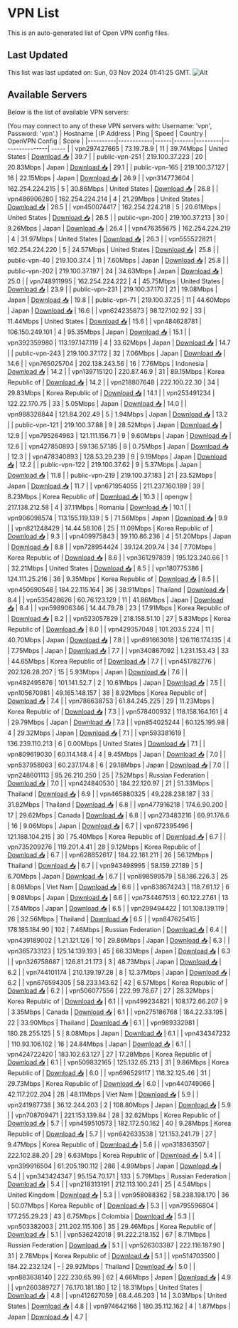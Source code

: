 # VPN List

This is an auto-generated list of Open VPN config files.

## Last Updated

This list was last updated on: Sun, 03 Nov 2024 01:41:25 GMT.
![Alt](https://repobeats.axiom.co/api/embed/186b98318ef1479477931607c1ad7d823f12451f.svg "Repobeats analytics image")

## Available Servers

Below is the list of available VPN servers:

(You may connect to any of these VPN servers with: Username: 'vpn', Password: 'vpn'.)
| Hostname | IP Address | Ping | Speed | Country | OpenVPN Config | Score |
|----------|------------|------|-------|---------|----------------| ----- |
| vpn297427665 | 73.19.78.9 | 11 | 39.74Mbps | United States | [Download 📥](./configs/server_0_US.ovpn) | 39.7 |
| public-vpn-251 | 219.100.37.223 | 20 | 20.83Mbps | Japan | [Download 📥](./configs/server_1_JP.ovpn) | 29.1 |
| public-vpn-165 | 219.100.37.127 | 16 | 22.15Mbps | Japan | [Download 📥](./configs/server_2_JP.ovpn) | 26.9 |
| vpn314773604 | 162.254.224.215 | 5 | 30.86Mbps | United States | [Download 📥](./configs/server_3_US.ovpn) | 26.8 |
| vpn486906280 | 162.254.224.214 | 4 | 21.29Mbps | United States | [Download 📥](./configs/server_4_US.ovpn) | 26.5 |
| vpn450074417 | 162.254.224.218 | 5 | 20.61Mbps | United States | [Download 📥](./configs/server_5_US.ovpn) | 26.5 |
| public-vpn-200 | 219.100.37.213 | 30 | 9.26Mbps | Japan | [Download 📥](./configs/server_6_JP.ovpn) | 26.4 |
| vpn476355675 | 162.254.224.219 | 4 | 31.97Mbps | United States | [Download 📥](./configs/server_7_US.ovpn) | 26.3 |
| vpn555522821 | 162.254.224.220 | 5 | 24.57Mbps | United States | [Download 📥](./configs/server_8_US.ovpn) | 25.8 |
| public-vpn-40 | 219.100.37.4 | 11 | 7.60Mbps | Japan | [Download 📥](./configs/server_9_JP.ovpn) | 25.8 |
| public-vpn-202 | 219.100.37.197 | 24 | 34.63Mbps | Japan | [Download 📥](./configs/server_10_JP.ovpn) | 25.0 |
| vpn748911995 | 162.254.224.222 | 4 | 45.75Mbps | United States | [Download 📥](./configs/server_11_US.ovpn) | 23.9 |
| public-vpn-231 | 219.100.37.170 | 21 | 19.08Mbps | Japan | [Download 📥](./configs/server_12_JP.ovpn) | 19.8 |
| public-vpn-71 | 219.100.37.25 | 11 | 44.60Mbps | Japan | [Download 📥](./configs/server_13_JP.ovpn) | 16.6 |
| vpn624235873 | 98.127.102.92 | 33 | 11.44Mbps | United States | [Download 📥](./configs/server_14_US.ovpn) | 15.6 |
| vpn484628781 | 106.150.249.101 | 4 | 95.35Mbps | Japan | [Download 📥](./configs/server_15_JP.ovpn) | 15.1 |
| vpn392359980 | 113.197.147.119 | 4 | 33.62Mbps | Japan | [Download 📥](./configs/server_16_JP.ovpn) | 14.7 |
| public-vpn-243 | 219.100.37.172 | 32 | 7.06Mbps | Japan | [Download 📥](./configs/server_17_JP.ovpn) | 14.6 |
| vpn765025704 | 202.138.243.56 | 16 | 7.76Mbps | Indonesia | [Download 📥](./configs/server_18_ID.ovpn) | 14.2 |
| vpn139715120 | 220.87.46.9 | 31 | 89.15Mbps | Korea Republic of | [Download 📥](./configs/server_19_KR.ovpn) | 14.2 |
| vpn218807648 | 222.100.22.30 | 34 | 29.83Mbps | Korea Republic of | [Download 📥](./configs/server_20_KR.ovpn) | 14.1 |
| vpn253491234 | 122.22.170.75 | 33 | 5.05Mbps | Japan | [Download 📥](./configs/server_21_JP.ovpn) | 14.0 |
| vpn988328844 | 121.84.202.49 | 5 | 1.94Mbps | Japan | [Download 📥](./configs/server_22_JP.ovpn) | 13.2 |
| public-vpn-121 | 219.100.37.88 | 9 | 28.52Mbps | Japan | [Download 📥](./configs/server_23_JP.ovpn) | 12.9 |
| vpn795264963 | 121.111.156.71 | 9 | 9.60Mbps | Japan | [Download 📥](./configs/server_24_JP.ovpn) | 12.6 |
| vpn427850893 | 59.136.57.185 | 8 | 0.75Mbps | Japan | [Download 📥](./configs/server_25_JP.ovpn) | 12.3 |
| vpn478340893 | 128.53.29.239 | 9 | 9.19Mbps | Japan | [Download 📥](./configs/server_26_JP.ovpn) | 12.2 |
| public-vpn-122 | 219.100.37.62 | 9 | 5.37Mbps | Japan | [Download 📥](./configs/server_27_JP.ovpn) | 11.8 |
| public-vpn-219 | 219.100.37.183 | 21 | 23.52Mbps | Japan | [Download 📥](./configs/server_28_JP.ovpn) | 11.7 |
| vpn671954055 | 211.237.160.189 | 39 | 8.23Mbps | Korea Republic of | [Download 📥](./configs/server_29_KR.ovpn) | 10.3 |
| opengw | 217.138.212.58 | 4 | 37.11Mbps | Romania | [Download 📥](./configs/server_30_RO.ovpn) | 10.1 |
| vpn906098574 | 113.155.119.139 | 5 | 71.56Mbps | Japan | [Download 📥](./configs/server_31_JP.ovpn) | 9.9 |
| vpn821248429 | 14.44.58.106 | 25 | 11.09Mbps | Korea Republic of | [Download 📥](./configs/server_32_KR.ovpn) | 9.3 |
| vpn409975843 | 39.110.86.236 | 4 | 51.20Mbps | Japan | [Download 📥](./configs/server_33_JP.ovpn) | 8.8 |
| vpn728954424 | 39.124.209.74 | 34 | 7.70Mbps | Korea Republic of | [Download 📥](./configs/server_34_KR.ovpn) | 8.6 |
| vpn361297839 | 195.123.240.66 | 1 | 32.21Mbps | United States | [Download 📥](./configs/server_35_US.ovpn) | 8.5 |
| vpn180775386 | 124.111.25.216 | 36 | 9.35Mbps | Korea Republic of | [Download 📥](./configs/server_36_KR.ovpn) | 8.5 |
| vpn450690548 | 184.22.115.164 | 36 | 38.91Mbps | Thailand | [Download 📥](./configs/server_37_TH.ovpn) | 8.4 |
| vpn535428626 | 60.76.123.129 | 11 | 41.86Mbps | Japan | [Download 📥](./configs/server_38_JP.ovpn) | 8.4 |
| vpn598906346 | 14.44.79.78 | 23 | 17.91Mbps | Korea Republic of | [Download 📥](./configs/server_39_KR.ovpn) | 8.2 |
| vpn523057829 | 218.158.51.10 | 27 | 5.83Mbps | Korea Republic of | [Download 📥](./configs/server_40_KR.ovpn) | 8.0 |
| vpn429357048 | 101.203.5.224 | 11 | 40.70Mbps | Japan | [Download 📥](./configs/server_41_JP.ovpn) | 7.8 |
| vpn691663018 | 126.116.174.135 | 4 | 7.75Mbps | Japan | [Download 📥](./configs/server_42_JP.ovpn) | 7.7 |
| vpn340867092 | 1.231.153.43 | 33 | 44.65Mbps | Korea Republic of | [Download 📥](./configs/server_43_KR.ovpn) | 7.7 |
| vpn451782776 | 202.126.28.207 | 15 | 5.93Mbps | Japan | [Download 📥](./configs/server_44_JP.ovpn) | 7.6 |
| vpn482495676 | 101.141.52.7 | 2 | 10.61Mbps | Japan | [Download 📥](./configs/server_45_JP.ovpn) | 7.5 |
| vpn105670981 | 49.165.148.157 | 38 | 8.92Mbps | Korea Republic of | [Download 📥](./configs/server_46_KR.ovpn) | 7.4 |
| vpn786638753 | 61.84.245.225 | 29 | 11.23Mbps | Korea Republic of | [Download 📥](./configs/server_47_KR.ovpn) | 7.3 |
| vpn578400932 | 118.158.164.161 | 4 | 29.79Mbps | Japan | [Download 📥](./configs/server_48_JP.ovpn) | 7.3 |
| vpn854025244 | 60.125.195.98 | 4 | 29.32Mbps | Japan | [Download 📥](./configs/server_49_JP.ovpn) | 7.1 |
| vpn593381619 | 136.239.110.213 | 6 | 0.00Mbps | United States | [Download 📥](./configs/server_50_US.ovpn) | 7.1 |
| vpn809619030 | 60.114.148.4 | 4 | 9.45Mbps | Japan | [Download 📥](./configs/server_51_JP.ovpn) | 7.0 |
| vpn537958063 | 60.237.174.8 | 6 | 29.18Mbps | Japan | [Download 📥](./configs/server_52_JP.ovpn) | 7.0 |
| vpn248601113 | 95.26.210.250 | 25 | 7.52Mbps | Russian Federation | [Download 📥](./configs/server_53_RU.ovpn) | 7.0 |
| vpn424840530 | 184.22.120.97 | 21 | 51.33Mbps | Thailand | [Download 📥](./configs/server_54_TH.ovpn) | 6.9 |
| vpn465880325 | 49.228.238.187 | 33 | 31.82Mbps | Thailand | [Download 📥](./configs/server_55_TH.ovpn) | 6.8 |
| vpn477916218 | 174.6.90.200 | 17 | 29.62Mbps | Canada | [Download 📥](./configs/server_56_CA.ovpn) | 6.8 |
| vpn273483216 | 60.91.176.6 | 16 | 9.06Mbps | Japan | [Download 📥](./configs/server_57_JP.ovpn) | 6.7 |
| vpn672395496 | 121.188.104.215 | 30 | 75.40Mbps | Korea Republic of | [Download 📥](./configs/server_58_KR.ovpn) | 6.7 |
| vpn735209276 | 119.201.4.41 | 28 | 9.12Mbps | Korea Republic of | [Download 📥](./configs/server_59_KR.ovpn) | 6.7 |
| vpn628852617 | 184.22.181.211 | 26 | 56.12Mbps | Thailand | [Download 📥](./configs/server_60_TH.ovpn) | 6.7 |
| vpn943498995 | 58.159.27.189 | 5 | 6.70Mbps | Japan | [Download 📥](./configs/server_61_JP.ovpn) | 6.7 |
| vpn898599579 | 58.186.226.3 | 25 | 8.08Mbps | Viet Nam | [Download 📥](./configs/server_62_VN.ovpn) | 6.6 |
| vpn838674243 | 118.7.61.12 | 6 | 9.08Mbps | Japan | [Download 📥](./configs/server_63_JP.ovpn) | 6.6 |
| vpn734467513 | 60.122.27.61 | 13 | 7.54Mbps | Japan | [Download 📥](./configs/server_64_JP.ovpn) | 6.5 |
| vpn299494422 | 101.108.139.119 | 26 | 32.56Mbps | Thailand | [Download 📥](./configs/server_65_TH.ovpn) | 6.5 |
| vpn847625415 | 178.185.184.90 | 102 | 7.46Mbps | Russian Federation | [Download 📥](./configs/server_66_RU.ovpn) | 6.4 |
| vpn439189002 | 1.21.121.126 | 10 | 29.86Mbps | Japan | [Download 📥](./configs/server_67_JP.ovpn) | 6.3 |
| vpn365733123 | 125.14.139.193 | 45 | 66.33Mbps | Japan | [Download 📥](./configs/server_68_JP.ovpn) | 6.3 |
| vpn326758687 | 126.81.21.173 | 3 | 48.73Mbps | Japan | [Download 📥](./configs/server_69_JP.ovpn) | 6.2 |
| vpn744101174 | 210.139.197.28 | 8 | 12.37Mbps | Japan | [Download 📥](./configs/server_70_JP.ovpn) | 6.2 |
| vpn676594305 | 58.233.143.62 | 42 | 6.57Mbps | Korea Republic of | [Download 📥](./configs/server_71_KR.ovpn) | 6.2 |
| vpn506077556 | 222.99.78.67 | 27 | 28.32Mbps | Korea Republic of | [Download 📥](./configs/server_72_KR.ovpn) | 6.1 |
| vpn499234821 | 108.172.66.207 | 9 | 3.35Mbps | Canada | [Download 📥](./configs/server_73_CA.ovpn) | 6.1 |
| vpn275186768 | 184.22.33.195 | 22 | 33.90Mbps | Thailand | [Download 📥](./configs/server_74_TH.ovpn) | 6.1 |
| vpn989332981 | 180.28.255.125 | 5 | 8.08Mbps | Japan | [Download 📥](./configs/server_75_JP.ovpn) | 6.1 |
| vpn434347232 | 110.93.106.102 | 16 | 24.84Mbps | Japan | [Download 📥](./configs/server_76_JP.ovpn) | 6.1 |
| vpn424722420 | 183.102.63.127 | 27 | 17.28Mbps | Korea Republic of | [Download 📥](./configs/server_77_KR.ovpn) | 6.1 |
| vpn509832165 | 125.132.65.213 | 31 | 9.86Mbps | Korea Republic of | [Download 📥](./configs/server_78_KR.ovpn) | 6.0 |
| vpn696529117 | 118.32.125.46 | 31 | 29.73Mbps | Korea Republic of | [Download 📥](./configs/server_79_KR.ovpn) | 6.0 |
| vpn440749066 | 42.117.202.204 | 28 | 48.11Mbps | Viet Nam | [Download 📥](./configs/server_80_VN.ovpn) | 5.9 |
| vpn241987738 | 36.12.244.203 | 2 | 108.80Mbps | Japan | [Download 📥](./configs/server_81_JP.ovpn) | 5.9 |
| vpn708709471 | 221.153.139.84 | 28 | 32.62Mbps | Korea Republic of | [Download 📥](./configs/server_82_KR.ovpn) | 5.7 |
| vpn459510573 | 182.172.50.162 | 40 | 9.28Mbps | Korea Republic of | [Download 📥](./configs/server_83_KR.ovpn) | 5.7 |
| vpn642633538 | 121.153.241.79 | 27 | 9.47Mbps | Korea Republic of | [Download 📥](./configs/server_84_KR.ovpn) | 5.6 |
| vpn318363507 | 222.102.88.20 | 29 | 6.63Mbps | Korea Republic of | [Download 📥](./configs/server_85_KR.ovpn) | 5.4 |
| vpn399916504 | 61.205.190.112 | 286 | 4.99Mbps | Japan | [Download 📥](./configs/server_86_JP.ovpn) | 5.4 |
| vpn343424347 | 95.154.70.171 | 133 | 5.79Mbps | Russian Federation | [Download 📥](./configs/server_87_RU.ovpn) | 5.4 |
| vpn218313191 | 212.113.100.241 | 25 | 4.54Mbps | United Kingdom | [Download 📥](./configs/server_88_GB.ovpn) | 5.3 |
| vpn958088362 | 58.238.198.170 | 36 | 50.07Mbps | Korea Republic of | [Download 📥](./configs/server_89_KR.ovpn) | 5.3 |
| vpn795596804 | 177.255.29.23 | 43 | 6.75Mbps | Colombia | [Download 📥](./configs/server_90_CO.ovpn) | 5.3 |
| vpn503382003 | 211.202.115.106 | 35 | 29.46Mbps | Korea Republic of | [Download 📥](./configs/server_91_KR.ovpn) | 5.1 |
| vpn536242018 | 91.222.218.152 | 67 | 8.71Mbps | Russian Federation | [Download 📥](./configs/server_92_RU.ovpn) | 5.1 |
| vpn526303387 | 222.116.187.90 | 31 | 2.78Mbps | Korea Republic of | [Download 📥](./configs/server_93_KR.ovpn) | 5.1 |
| vpn514703500 | 184.22.232.124 | - | 29.92Mbps | Thailand | [Download 📥](./configs/server_94_TH.ovpn) | 5.0 |
| vpn883638140 | 222.230.65.99 | 62 | 4.66Mbps | Japan | [Download 📥](./configs/server_95_JP.ovpn) | 4.9 |
| vpn260389727 | 76.170.181.180 | 12 | 18.31Mbps | United States | [Download 📥](./configs/server_96_US.ovpn) | 4.8 |
| vpn412627059 | 68.4.46.203 | 14 | 3.03Mbps | United States | [Download 📥](./configs/server_97_US.ovpn) | 4.8 |
| vpn974642166 | 180.35.112.162 | 4 | 1.87Mbps | Japan | [Download 📥](./configs/server_98_JP.ovpn) | 4.7 |
